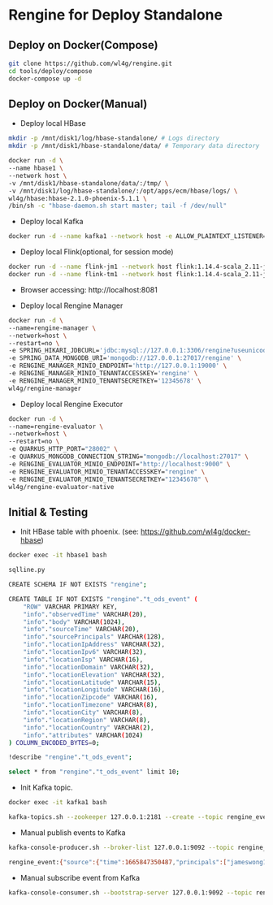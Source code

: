 # Rengine for Deploy Standalone

## Deploy on Docker(Compose)

```bash
git clone https://github.com/wl4g/rengine.git
cd tools/deploy/compose
docker-compose up -d
```

## Deploy on Docker(Manual)

- Deploy local HBase

```bash
mkdir -p /mnt/disk1/log/hbase-standalone/ # Logs directory
mkdir -p /mnt/disk1/hbase-standalone/data/ # Temporary data directory

docker run -d \
--name hbase1 \
--network host \
-v /mnt/disk1/hbase-standalone/data/:/tmp/ \
-v /mnt/disk1/log/hbase-standalone/:/opt/apps/ecm/hbase/logs/ \
wl4g/hbase:hbase-2.1.0-phoenix-5.1.1 \
/bin/sh -c "hbase-daemon.sh start master; tail -f /dev/null"
```

- Deploy local Kafka

```bash
docker run -d --name kafka1 --network host -e ALLOW_PLAINTEXT_LISTENER=yes bitnami/kafka:2.2.0
```

- Deploy local Flink(optional, for session mode)

```bash
docker run -d --name flink-jm1 --network host flink:1.14.4-scala_2.11-java11 jobmanager
docker run -d --name flink-tm1 --network host flink:1.14.4-scala_2.11-java11 taskmanager
```

- Browser accessing: http://localhost:8081

- Deploy local Rengine Manager

```bash
docker run -d \
--name=rengine-manager \
--network=host \
--restart=no \
-e SPRING_HIKARI_JDBCURL='jdbc:mysql://127.0.0.1:3306/rengine?useunicode=true&serverTimezone=Asia/Shanghai&characterEncoding=utf-8&useSSL=false' \
-e SPRING_DATA_MONGODB_URI='mongodb://127.0.0.1:27017/rengine' \
-e RENGINE_MANAGER_MINIO_ENDPOINT='http://127.0.0.1:19000' \
-e RENGINE_MANAGER_MINIO_TENANTACCESSKEY='rengine' \
-e RENGINE_MANAGER_MINIO_TENANTSECRETKEY='12345678' \
wl4g/rengine-manager
```

- Deploy local Rengine Executor

```bash
docker run -d \
--name=rengine-evaluator \
--network=host \
--restart=no \
-e QUARKUS_HTTP_PORT="28002" \
-e QUARKUS_MONGODB_CONNECTION_STRING="mongodb://localhost:27017" \
-e RENGINE_EVALUATOR_MINIO_ENDPOINT="http://localhost:9000" \
-e RENGINE_EVALUATOR_MINIO_TENANTACCESSKEY="rengine" \
-e RENGINE_EVALUATOR_MINIO_TENANTSECRETKEY="12345678" \
wl4g/rengine-evaluator-native
```

## Initial & Testing

- Init HBase table with phoenix. (see: https://github.com/wl4g/docker-hbase)

```bash
docker exec -it hbase1 bash

sqlline.py

CREATE SCHEMA IF NOT EXISTS "rengine";

CREATE TABLE IF NOT EXISTS "rengine"."t_ods_event" (
    "ROW" VARCHAR PRIMARY KEY,
    "info"."observedTime" VARCHAR(20),
    "info"."body" VARCHAR(1024),
    "info"."sourceTime" VARCHAR(20),
    "info"."sourcePrincipals" VARCHAR(128),
    "info"."locationIpAddress" VARCHAR(32),
    "info"."locationIpv6" VARCHAR(32),
    "info"."locationIsp" VARCHAR(16),
    "info"."locationDomain" VARCHAR(32),
    "info"."locationElevation" VARCHAR(32),
    "info"."locationLatitude" VARCHAR(15),
    "info"."locationLongitude" VARCHAR(16),
    "info"."locationZipcode" VARCHAR(16),
    "info"."locationTimezone" VARCHAR(8),
    "info"."locationCity" VARCHAR(8),
    "info"."locationRegion" VARCHAR(8),
    "info"."locationCountry" VARCHAR(2),
    "info"."attributes" VARCHAR(1024)
) COLUMN_ENCODED_BYTES=0;

!describe "rengine"."t_ods_event";

select * from "rengine"."t_ods_event" limit 10;
```

- Init Kafka topic.

```bash
docker exec -it kafka1 bash

kafka-topics.sh --zookeeper 127.0.0.1:2181 --create --topic rengine_event --partitions 10 --replication-factor 1
```

- Manual publish events to Kafka

```bash
kafka-console-producer.sh --broker-list 127.0.0.1:9092 --topic rengine_event --property parse.key=true --property key.separator=:

rengine_event:{"source":{"time":1665847350487,"principals":["jameswong1234@gmail.com"],"location":{"ipAddress":"1.1.1.1","ipv6":false,"isp":null,"domain":null,"country":null,"region":null,"city":null,"latitude":null,"longitude":null,"timezone":null,"zipcode":"20500","elevation":null}},"type":"iot_temp_warn","observedTime":1665847350490,"body":"52","attributes":{}}
```

- Manual subscribe event from Kafka

```bash
kafka-console-consumer.sh --bootstrap-server 127.0.0.1:9092 --topic rengine_event
```
